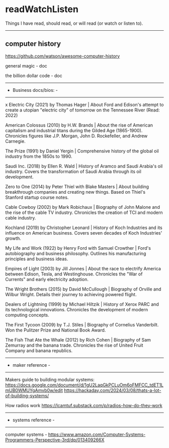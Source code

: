 # readWatchListen
Things I have read, should read, or will read (or watch or listen to).

-------------------------
computer history
-------------------------
https://github.com/watson/awesome-computer-history

general magic - doc

the billion dollar code - doc

-----------------------------
- Business docs/bios: -
-----------------------------

x Electric City (2021) by Thomas Hager | About Ford and Edison's attempt to create a utopian "electric city" of tomorrow on the Tennessee River (Read: 2022)

American Colossus (2010) by H.W. Brands | About the rise of American capitalism and industrial titans during the Gilded Age (1865-1900). Chronicles figures like J.P. Morgan, John D. Rockefeller, and Andrew Carnegie.

The Prize (1991) by Daniel Yergin | Comprehensive history of the global oil industry from the 1850s to 1990.

Saudi Inc. (2018) by Ellen R. Wald | History of Aramco and Saudi Arabia's oil industry. Covers the transformation of Saudi Arabia through its oil development.

Zero to One (2014) by Peter Thiel with Blake Masters | About building breakthrough companies and creating new things. Based on Thiel's Stanford startup course notes.

Cable Cowboy (2002) by Mark Robichaux | Biography of John Malone and the rise of the cable TV industry. Chronicles the creation of TCI and modern cable industry.

Kochland (2019) by Christopher Leonard | History of Koch Industries and its influence on American business. Covers seven decades of Koch Industries' growth.

My Life and Work (1922) by Henry Ford with Samuel Crowther | Ford's autobiography and business philosophy. Outlines his manufacturing principles and business ideas.

Empires of Light (2003) by Jill Jonnes | About the race to electrify America between Edison, Tesla, and Westinghouse. Chronicles the "War of Currents" and early electricity adoption.

The Wright Brothers (2015) by David McCullough | Biography of Orville and Wilbur Wright. Details their journey to achieving powered flight.

Dealers of Lightning (1999) by Michael Hiltzik | History of Xerox PARC and its technological innovations. Chronicles the development of modern computing concepts.

The First Tycoon (2009) by T.J. Stiles | Biography of Cornelius Vanderbilt. Won the Pulitzer Prize and National Book Award.

The Fish That Ate the Whale (2012) by Rich Cohen | Biography of Sam Zemurray and the banana trade. Chronicles the rise of United Fruit Company and banana republics.

-------------------------
- maker reference -
-------------------------
Makers guide to building modular systems:
https://docs.google.com/document/d/1gU2LaqGkPCLuOm6oFMFCC_tdET1LmUB0WMUYgAmvb0w/edit
https://hackaday.com/2024/03/08/thats-a-lot-of-building-systems/

How radios work
https://lcamtuf.substack.com/p/radios-how-do-they-work

---------------------
- systems reference -
---------------------
computer systems - https://www.amazon.com/Computer-Systems-Programmers-Perspective-3rd/dp/013409266X